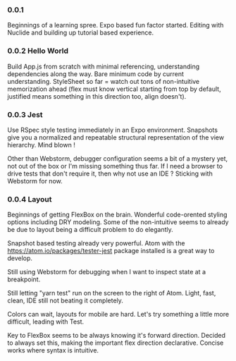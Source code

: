### 0.0.1

Beginnings of a learning spree.  Expo based fun factor started.  Editing with Nuclide and building up tutorial based experience.

### 0.0.2 Hello World

Build App.js from scratch with minimal referencing, understanding dependencies along the way.  Bare minimum code by current understanding.  StyleSheet so far = watch out tons of non-intuitive memorization ahead (flex must know vertical starting from top by default, justified means something in this direction too, align doesn't).

### 0.0.3 Jest

Use RSpec style testing immediately in an Expo environment.  Snapshots give you a normalized and repeatable structural representation of the view hierarchy.  Mind blown !

Other than Webstorm, debugger configuration seems a bit of a mystery yet, not out of the box or I'm missing something thus far.  If I need a browser to drive tests that don't require it, then why not use an IDE ?  Sticking with Webstorm for now.

### 0.0.4 Layout

Beginnings of getting FlexBox on the brain.  Wonderful code-orented styling options including DRY modeling.  Some of the non-intuitive seems to already be due to layout being a difficult problem to do elegantly.

Snapshot based testing already very powerful.  Atom with the <https://atom.io/packages/tester-jest> package installed is a great way to develop.

Still using Webstorm for debugging when I want to inspect state at a breakpoint.

Still letting "yarn test" run on the screen to the right of Atom.  Light, fast, clean, IDE still not beating it completely.

Colors can wait, layouts for mobile are hard.  Let's try something a little more difficult, leading with Test.

Key to FlexBox seems to be always knowing it's forward direction.  Decided to always set this, making the important flex direction declarative.  Concise works where syntax is intuitive.
